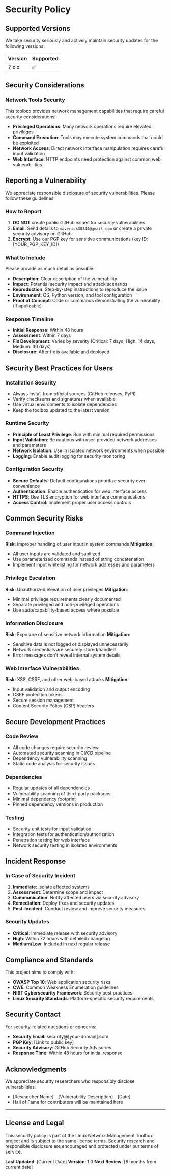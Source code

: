 # Security Policy

## Supported Versions

We take security seriously and actively maintain security updates for the following versions:

| Version | Supported          |
| ------- | ------------------ |
| 2.x.x   | :white_check_mark: |

## Security Considerations

### Network Tools Security
This toolbox provides network management capabilities that require careful security considerations:

- **Privileged Operations**: Many network operations require elevated privileges
- **Command Execution**: Tools may execute system commands that could be exploited
- **Network Access**: Direct network interface manipulation requires careful input validation
- **Web Interface**: HTTP endpoints need protection against common web vulnerabilities

## Reporting a Vulnerability

We appreciate responsible disclosure of security vulnerabilities. Please follow these guidelines:

### How to Report
1. **DO NOT** create public GitHub issues for security vulnerabilities
2. **Email**: Send details to `maverick38344@gmail.com` or create a private security advisory on GitHub
3. **Encrypt**: Use our PGP key for sensitive communications (key ID: [YOUR_PGP_KEY_ID])

### What to Include
Please provide as much detail as possible:
- **Description**: Clear description of the vulnerability
- **Impact**: Potential security impact and attack scenarios
- **Reproduction**: Step-by-step instructions to reproduce the issue
- **Environment**: OS, Python version, and tool configuration
- **Proof of Concept**: Code or commands demonstrating the vulnerability (if applicable)

### Response Timeline
- **Initial Response**: Within 48 hours
- **Assessment**: Within 7 days
- **Fix Development**: Varies by severity (Critical: 7 days, High: 14 days, Medium: 30 days)
- **Disclosure**: After fix is available and deployed

## Security Best Practices for Users

### Installation Security
- Always install from official sources (GitHub releases, PyPI)
- Verify checksums and signatures when available
- Use virtual environments to isolate dependencies
- Keep the toolbox updated to the latest version

### Runtime Security
- **Principle of Least Privilege**: Run with minimal required permissions
- **Input Validation**: Be cautious with user-provided network addresses and parameters
- **Network Isolation**: Use in isolated network environments when possible
- **Logging**: Enable audit logging for security monitoring

### Configuration Security
- **Secure Defaults**: Default configurations prioritize security over convenience
- **Authentication**: Enable authentication for web interface access
- **HTTPS**: Use TLS encryption for web interface communications
- **Access Control**: Implement proper user access controls

## Common Security Risks

### Command Injection
**Risk**: Improper handling of user input in system commands
**Mitigation**: 
- All user inputs are validated and sanitized
- Use parameterized commands instead of string concatenation
- Implement input whitelisting for network addresses and parameters

### Privilege Escalation
**Risk**: Unauthorized elevation of user privileges
**Mitigation**:
- Minimal privilege requirements clearly documented
- Separate privileged and non-privileged operations
- Use sudo/capability-based access where possible

### Information Disclosure
**Risk**: Exposure of sensitive network information
**Mitigation**:
- Sensitive data is not logged or displayed unnecessarily
- Network credentials are securely stored/handled
- Error messages don't reveal internal system details

### Web Interface Vulnerabilities
**Risk**: XSS, CSRF, and other web-based attacks
**Mitigation**:
- Input validation and output encoding
- CSRF protection tokens
- Secure session management
- Content Security Policy (CSP) headers

## Secure Development Practices

### Code Review
- All code changes require security review
- Automated security scanning in CI/CD pipeline
- Dependency vulnerability scanning
- Static code analysis for security issues

### Dependencies
- Regular updates of all dependencies
- Vulnerability scanning of third-party packages
- Minimal dependency footprint
- Pinned dependency versions in production

### Testing
- Security unit tests for input validation
- Integration tests for authentication/authorization
- Penetration testing for web interface
- Network security testing in isolated environments

## Incident Response

### In Case of Security Incident
1. **Immediate**: Isolate affected systems
2. **Assessment**: Determine scope and impact
3. **Communication**: Notify affected users via security advisory
4. **Remediation**: Deploy fixes and security updates
5. **Post-Incident**: Conduct review and improve security measures

### Security Updates
- **Critical**: Immediate release with security advisory
- **High**: Within 72 hours with detailed changelog
- **Medium/Low**: Included in next regular release

## Compliance and Standards

This project aims to comply with:
- **OWASP Top 10**: Web application security risks
- **CWE**: Common Weakness Enumeration guidelines
- **NIST Cybersecurity Framework**: Security best practices
- **Linux Security Standards**: Platform-specific security requirements

## Security Contact

For security-related questions or concerns:
- **Security Email**: security@[your-domain].com
- **PGP Key**: [Link to public key]
- **Security Advisory**: GitHub Security Advisories
- **Response Time**: Within 48 hours for initial response

## Acknowledgments

We appreciate security researchers who responsibly disclose vulnerabilities:
- [Researcher Name] - [Vulnerability Description] - [Date]
- Hall of Fame for contributors will be maintained here

---

## License and Legal

This security policy is part of the Linux Network Management Toolbox project and is subject to the same license terms. Security research and responsible disclosure are encouraged and protected under our terms of service.

**Last Updated**: [Current Date]
**Version**: 1.0
**Next Review**: [6 months from current date]

